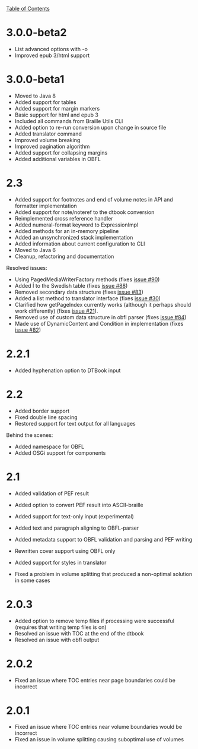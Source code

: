 [Table of Contents](toc.md)

# 3.0.0-beta2 #
  * List advanced options with -o
  * Improved epub 3/html support

# 3.0.0-beta1 #
  * Moved to Java 8
  * Added support for tables
  * Added support for margin markers
  * Basic support for html and epub 3
  * Included all commands from Braille Utils CLI
  * Added option to re-run conversion upon change in source file
  * Added translator command
  * Improved volume breaking
  * Improved pagination algorithm  
  * Added support for collapsing margins
  * Added additional variables in OBFL
  
# 2.3 #
  * Added support for footnotes and end of volume notes in API and formatter implementation
  * Added support for note/noteref to the dtbook conversion
  * Reimplemented cross reference handler
  * Added numeral-format keyword to ExpressionImpl
  * Added methods for an in-memory pipeline
  * Added an unsynchronized stack implementation
  * Added information about current configuration to CLI
  * Moved to Java 6
  * Cleanup, refactoring and documentation

Resolved issues:
  * Using PagedMediaWriterFactory methods (fixes [issue #90](https://code.google.com/p/dotify/issues/detail?id=#90))
  * Added İ to the Swedish table (fixes [issue #88](https://code.google.com/p/dotify/issues/detail?id=#88))
  * Removed secondary data structure (fixes [issue #83](https://code.google.com/p/dotify/issues/detail?id=#83))
  * Added a list method to translator interface (fixes [issue #30](https://code.google.com/p/dotify/issues/detail?id=#30))
  * Clarified how getPageIndex currently works (although it perhaps should work differently) (fixes [issue #21](https://code.google.com/p/dotify/issues/detail?id=#21)).
  * Removed use of custom data structure in obfl parser (fixes [issue #84](https://code.google.com/p/dotify/issues/detail?id=#84))
  * Made use of DynamicContent and Condition in implementation (fixes [issue #82](https://code.google.com/p/dotify/issues/detail?id=#82))

# 2.2.1 #
  * Added hyphenation option to DTBook input

# 2.2 #
  * Added border support
  * Fixed double line spacing
  * Restored support for text output for all languages

Behind the scenes:
  * Added namespace for OBFL
  * Added OSGi support for components

# 2.1 #
  * Added validation of PEF result
  * Added option to convert PEF result into ASCII-braille
  * Added support for text-only input (experimental)
  * Added text and paragraph aligning to OBFL-parser
  * Added metadata support to OBFL validation and parsing and PEF writing
  * Rewritten cover support using OBFL only
  * Added support for styles in translator

  * Fixed a problem in volume splitting that produced a non-optimal solution in some cases

# 2.0.3 #
  * Added option to remove temp files if processing were successful (requires that writing temp files is on)
  * Resolved an issue with TOC at the end of the dtbook
  * Resolved an issue with obfl output

# 2.0.2 #
  * Fixed an issue where TOC entries near page boundaries could be incorrect

# 2.0.1 #
  * Fixed an issue where TOC entries near volume boundaries would be incorrect
  * Fixed an issue in volume splitting causing suboptimal use of volumes